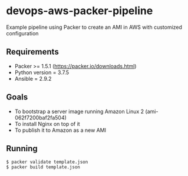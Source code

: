 # devops-aws-packer-pipeline
Example pipeline using Packer to create an AMI in AWS with customized configuration

## Requirements
- Packer >= 1.5.1 (https://packer.io/downloads.html)
- Python version = 3.7.5
- Ansible = 2.9.2

## Goals
- To bootstrap a server image running Amazon Linux 2 (ami-062f7200baf2fa504)
- To install Nginx on top of it
- To publish it to Amazon as a new AMI

## Running
```
$ packer validate template.json
$ packer build template.json
```

